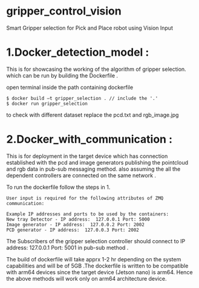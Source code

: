 # gripper_control_vision
Smart Gripper selection for Pick and Place robot using Vision Input



# 1.Docker_detection_model : 
This is for showcasing the working of the algorithm of gripper selection.
which can be run by building the Dockerfile .

open terminal inside the path containing dockerfile
 
	$ docker build –t gripper_selection . // include the '.'
	$ docker run gripper_selection
	
to check with different dataset replace the pcd.txt and rgb_image.jpg 

# 2.Docker_with_communication : 
This is for deployment in the target device which has connection established with the pcd and image generators publishing the pointcloud and rgb data in pub-sub messaging method. also assuming the all the dependent controllers are connected on the same network .

To run the dockerfile follow the steps in 1.

	User input is required for the following attributes of ZMQ communication: 

	Example IP addresses and ports to be used by the containers: 
	New tray Detector - IP address:  127.0.0.1 Port: 5000
	Image generator - IP address:  127.0.0.2 Port: 2002
	PCD generator - IP address:  127.0.0.3 Port: 2002

The Subscribers of the gripper selection controller should  connect to IP address:  127.0.0.1  Port: 5001 in pub-sub method .

The build of dockerfile will take apprx 1-2 hr depending on the system capabilities and will be of 5GB .The dockerfile is written to be compatible with arm64 devices since the target device (Jetson nano) is arm64. Hence the above methods will work only on arm64 architecture device.


	
